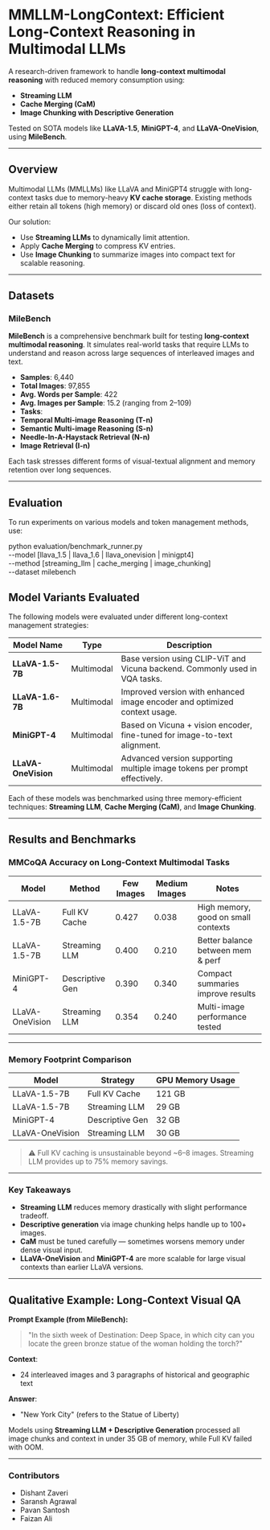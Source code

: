 
#  MMLLM-LongContext: Efficient Long-Context Reasoning in Multimodal LLMs

A research-driven framework to handle **long-context multimodal reasoning** with reduced memory consumption using:

-  **Streaming LLM**
-  **Cache Merging (CaM)**
-  **Image Chunking with Descriptive Generation**

Tested on SOTA models like **LLaVA-1.5**, **MiniGPT-4**, and **LLaVA-OneVision**, using **MileBench**.

---

##  Overview

Multimodal LLMs (MMLLMs) like LLaVA and MiniGPT4 struggle with long-context tasks due to memory-heavy **KV cache storage**. Existing methods either retain all tokens (high memory) or discard old ones (loss of context).

Our solution:
-  Use **Streaming LLMs** to dynamically limit attention.
-  Apply **Cache Merging** to compress KV entries.
-  Use **Image Chunking** to summarize images into compact text for scalable reasoning.

---

##  Datasets

###  MileBench

**MileBench** is a comprehensive benchmark built for testing **long-context multimodal reasoning**. It simulates real-world tasks that require LLMs to understand and reason across large sequences of interleaved images and text.

-  **Samples**: 6,440
-  **Total Images**: 97,855
-  **Avg. Words per Sample**: 422
-  **Avg. Images per Sample**: 15.2 (ranging from 2–109)
-  **Tasks**:
  - **Temporal Multi-image Reasoning (T-n)**
  - **Semantic Multi-image Reasoning (S-n)**
  - **Needle-In-A-Haystack Retrieval (N-n)**
  - **Image Retrieval (I-n)**

Each task stresses different forms of visual-textual alignment and memory retention over long sequences.

---

##  Evaluation

To run experiments on various models and token management methods, use:


python evaluation/benchmark_runner.py \
  --model [llava_1.5 | llava_1.6 | llava_onevision | minigpt4] \
  --method [streaming_llm | cache_merging | image_chunking] \
  --dataset milebench

##  Model Variants Evaluated

The following models were evaluated under different long-context management strategies:

| Model Name         | Type       | Description                                                                 |
|--------------------|------------|-----------------------------------------------------------------------------|
| **LLaVA-1.5-7B**   | Multimodal | Base version using CLIP-ViT and Vicuna backend. Commonly used in VQA tasks.|
| **LLaVA-1.6-7B**   | Multimodal | Improved version with enhanced image encoder and optimized context usage.  |
| **MiniGPT-4**      | Multimodal | Based on Vicuna + vision encoder, fine-tuned for image-to-text alignment.  |
| **LLaVA-OneVision**| Multimodal | Advanced version supporting multiple image tokens per prompt effectively.  |

Each of these models was benchmarked using three memory-efficient techniques: **Streaming LLM**, **Cache Merging (CaM)**, and **Image Chunking**.

---

##  Results and Benchmarks

### MMCoQA Accuracy on Long-Context Multimodal Tasks

| Model             | Method              | Few Images | Medium Images | Notes                                 |
|------------------|---------------------|------------|----------------|---------------------------------------|
| LLaVA-1.5-7B      | Full KV Cache       | 0.427      | 0.038          | High memory, good on small contexts   |
| LLaVA-1.5-7B      | Streaming LLM       | 0.400      | 0.210          | Better balance between mem & perf     |
| MiniGPT-4         | Descriptive Gen     | 0.390      | 0.340          | Compact summaries improve results     |
| LLaVA-OneVision   | Streaming LLM       | 0.354      | 0.240          | Multi-image performance tested        |

---

### Memory Footprint Comparison

| Model             | Strategy         | GPU Memory Usage |
|------------------|------------------|------------------|
| LLaVA-1.5-7B      | Full KV Cache    | 121 GB           |
| LLaVA-1.5-7B      | Streaming LLM    | 29 GB            |
| MiniGPT-4         | Descriptive Gen  | 32 GB            |
| LLaVA-OneVision   | Streaming LLM    | 30 GB            |

> ⚠ Full KV caching is unsustainable beyond ~6–8 images. Streaming LLM provides up to 75% memory savings.

---

###  Key Takeaways

- **Streaming LLM** reduces memory drastically with slight performance tradeoff.
- **Descriptive generation** via image chunking helps handle up to 100+ images.
- **CaM** must be tuned carefully — sometimes worsens memory under dense visual input.
- **LLaVA-OneVision** and **MiniGPT-4** are more scalable for large visual contexts than earlier LLaVA versions.

---

##  Qualitative Example: Long-Context Visual QA

**Prompt Example (from MileBench):**

> "In the sixth week of Destination: Deep Space, in which city can you locate the green bronze statue of the woman holding the torch?"

**Context**:
- 24 interleaved images and 3 paragraphs of historical and geographic text

**Answer**:
-  "New York City" (refers to the Statue of Liberty)

Models using **Streaming LLM + Descriptive Generation** processed all image chunks and context in under 35 GB of memory, while Full KV failed with OOM.

---

###  Contributors
- Dishant Zaveri
- Saransh Agrawal
- Pavan Santosh
- Faizan Ali

